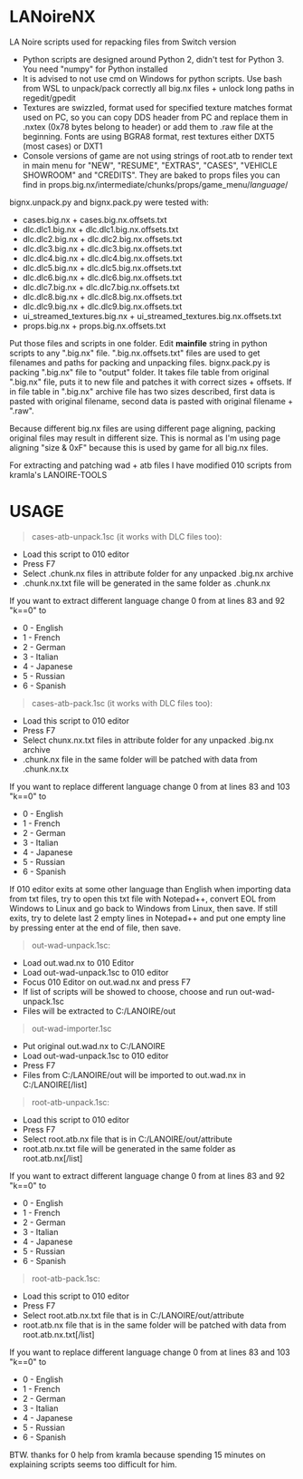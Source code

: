 # LANoireNX
LA Noire scripts used for repacking files from Switch version

- Python scripts are designed around Python 2, didn't test for Python 3. You need "numpy" for Python installed
- It is advised to not use cmd on Windows for python scripts. Use bash from WSL to unpack/pack correctly all big.nx files + unlock long paths in regedit/gpedit
- Textures are swizzled, format used for specified texture matches format used on PC, so you can copy DDS header from PC and replace them in .nxtex (0x78 bytes belong to header) or add them to .raw file at the beginning. Fonts are using BGRA8 format, rest textures either DXT5 (most cases) or DXT1
- Console versions of game are not using strings of root.atb to render text in main menu for "NEW", "RESUME", "EXTRAS", "CASES", "VEHICLE SHOWROOM" and "CREDITS". They are baked to props files you can find in props.big.nx/intermediate/chunks/props/game_menu/*language*/

bignx.unpack.py and bignx.pack.py were tested with:
- cases.big.nx + cases.big.nx.offsets.txt
- dlc.dlc1.big.nx + dlc.dlc1.big.nx.offsets.txt
- dlc.dlc2.big.nx + dlc.dlc2.big.nx.offsets.txt
- dlc.dlc3.big.nx + dlc.dlc3.big.nx.offsets.txt
- dlc.dlc4.big.nx + dlc.dlc4.big.nx.offsets.txt
- dlc.dlc5.big.nx + dlc.dlc5.big.nx.offsets.txt
- dlc.dlc6.big.nx + dlc.dlc6.big.nx.offsets.txt
- dlc.dlc7.big.nx + dlc.dlc7.big.nx.offsets.txt
- dlc.dlc8.big.nx + dlc.dlc8.big.nx.offsets.txt
- dlc.dlc9.big.nx + dlc.dlc9.big.nx.offsets.txt
- ui_streamed_textures.big.nx + ui_streamed_textures.big.nx.offsets.txt
- props.big.nx + props.big.nx.offsets.txt

Put those files and scripts in one folder. 
Edit **mainfile** string in python scripts to any ".big.nx" file. ".big.nx.offsets.txt" files are used to get filenames and paths for packing and unpacking files.
bignx.pack.py is packing ".big.nx" file to "output" folder. It takes file table from original ".big.nx" file, puts it to new file and patches it with correct sizes + offsets.
If in file table in ".big.nx" archive file has two sizes described, first data is pasted with original filename, second data is pasted with original filename + ".raw".

Because different big.nx files are using different page aligning, packing original files may result in different size. This is normal as I'm using page aligning "size & 0xF" because this is used by game for all big.nx files.

For extracting and patching wad + atb files I have modified 010 scripts from kramla's LANOIRE-TOOLS
# USAGE
> cases-atb-unpack.1sc (it works with DLC files too):
* Load this script to 010 editor
* Press F7
* Select .chunk.nx files in attribute folder for any unpacked .big.nx archive
* .chunk.nx.txt file will be generated in the same folder as .chunk.nx

If you want to extract different language change 0 from at lines 83 and 92 "k==0" to
* 0 - English
* 1 - French
* 2 - German
* 3 - Italian
* 4 - Japanese
* 5 - Russian
* 6 - Spanish

> cases-atb-pack.1sc (it works with DLC files too):
* Load this script to 010 editor
* Press F7
* Select chunx.nx.txt files in attribute folder for any unpacked .big.nx archive
* .chunk.nx file in the same folder will be patched with data from .chunk.nx.tx

If you want to replace different language change 0 from at lines 83 and 103 "k==0" to
* 0 - English
* 1 - French
* 2 - German
* 3 - Italian
* 4 - Japanese
* 5 - Russian
* 6 - Spanish

If 010 editor exits at some other language than English when importing data from txt files, try to open this txt file with Notepad++, convert EOL from Windows to Linux and go back to Windows from Linux, then save. If still exits, try to delete last 2 empty lines in Notepad++ and put one empty line by pressing enter at the end of file, then save.

> out-wad-unpack.1sc:
* Load out.wad.nx to 010 Editor
* Load out-wad-unpack.1sc to 010 editor
* Focus 010 Editor on out.wad.nx and press F7
* If list of scripts will be showed to choose, choose and run out-wad-unpack.1sc
* Files will be extracted to C:/LANOIRE/out

> out-wad-importer.1sc
* Put original out.wad.nx to C:/LANOIRE
* Load out-wad-unpack.1sc to 010 editor
* Press F7
* Files from C:/LANOIRE/out will be imported to out.wad.nx in C:/LANOIRE[/list]

> root-atb-unpack.1sc:
* Load this script to 010 editor
* Press F7
* Select root.atb.nx file that is in C:/LANOIRE/out/attribute
* root.atb.nx.txt file will be generated in the same folder as root.atb.nx[/list]

If you want to extract different language change 0 from at lines 83 and 92 "k==0" to
* 0 - English
* 1 - French
* 2 - German
* 3 - Italian
* 4 - Japanese
* 5 - Russian
* 6 - Spanish

> root-atb-pack.1sc:
* Load this script to 010 editor
* Press F7
* Select root.atb.nx.txt file that is in C:/LANOIRE/out/attribute
* root.atb.nx file that is in the same folder will be patched with data from root.atb.nx.txt[/list]

If you want to replace different language change 0 from at lines 83 and 103 "k==0" to
* 0 - English
* 1 - French
* 2 - German
* 3 - Italian
* 4 - Japanese
* 5 - Russian
* 6 - Spanish

BTW. thanks for 0 help from kramla because spending 15 minutes on explaining scripts seems too difficult for him.
